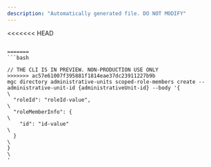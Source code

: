 ```yaml
---
description: "Automatically generated file. DO NOT MODIFY"
---
```


<<<<<<< HEAD
```cli

=======
```bash

// THE CLI IS IN PREVIEW. NON-PRODUCTION USE ONLY
>>>>>>> ac57e61007f395881f1814eae37dc23911227b9b
mgc directory administrative-units scoped-role-members create --administrative-unit-id {administrativeUnit-id} --body '{\
  "roleId": "roleId-value",\
  "roleMemberInfo": {\
    "id": "id-value"\
  }\
}\
'

```